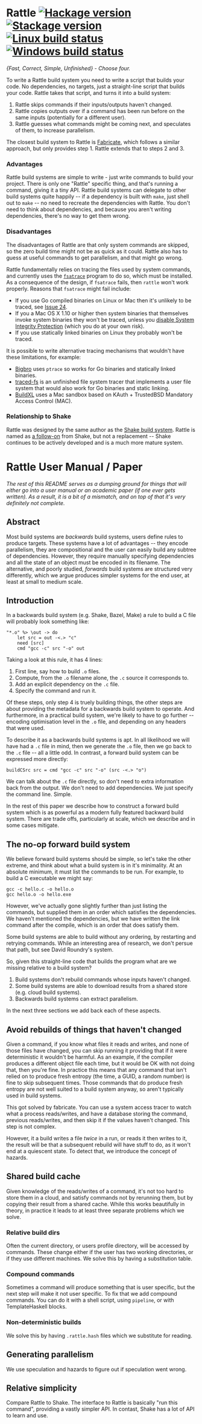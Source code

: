 # Rattle [![Hackage version](https://img.shields.io/hackage/v/rattle.svg?label=Hackage)](https://hackage.haskell.org/package/rattle) [![Stackage version](https://www.stackage.org/package/rattle/badge/nightly?label=Stackage)](https://www.stackage.org/package/rattle) [![Linux build status](https://img.shields.io/travis/ndmitchell/rattle/master.svg?label=Linux%20build)](https://travis-ci.org/ndmitchell/rattle) [![Windows build status](https://img.shields.io/appveyor/ci/ndmitchell/rattle/master.svg?label=Windows%20build)](https://ci.appveyor.com/project/ndmitchell/rattle)

_{Fast, Correct, Simple, Unfinished} - Choose four._

To write a Rattle build system you need to write a script that builds your code. No dependencies, no targets, just a straight-line script that builds your code. Rattle takes that script, and turns it into a build system:

1. Rattle skips commands if their inputs/outputs haven't changed.
2. Rattle copies outputs over if a command has been run before on the same inputs (potentially for a different user).
3. Rattle guesses what commands might be coming next, and speculates of them, to increase parallelism.

The closest build system to Rattle is [Fabricate](https://github.com/brushtechnology/fabricate), which follows a similar approach, but only provides step 1. Rattle extends that to steps 2 and 3.

### Advantages

Rattle build systems are simple to write - just write commands to build your project. There is only one "Rattle" specific thing, and that's running a command, giving it a tiny API. Rattle build systems can delegate to other build systems quite happily -- if a dependency is built with `make`, just shell out to `make` -- no need to recreate the dependencies with Rattle. You don't need to think about dependencies, and because you aren't writing dependencies, there's no way to get them wrong.

### Disadvantages

The disadvantages of Rattle are that only system commands are skipped, so the zero build time might not be as quick as it could. Rattle also has to guess at useful commands to get parallelism, and that might go wrong.

Rattle fundamentally relies on tracing the files used by system commands, and currently uses the [`fsatrace`](https://github.com/jacereda/fsatrace) program to do so, which must be installed. As a consequence of the design, if `fsatrace` fails, then `rattle` won't work properly. Reasons that `fsatrace` might fail include:

* If you use Go compiled binaries on Linux or Mac then it's unlikely to be traced, see [Issue 24](https://github.com/jacereda/fsatrace/issues/24).
* If you a Mac OS X 1.10 or higher then system binaries that themselves invoke system binaries they won't be traced, unless you [disable System Integrity Protection](https://developer.apple.com/library/content/documentation/Security/Conceptual/System_Integrity_Protection_Guide/ConfiguringSystemIntegrityProtection/ConfiguringSystemIntegrityProtection.html) (which you do at your own risk).
* If you use statically linked binaries on Linux they probably won't be traced.

It is possible to write alternative tracing mechanisms that wouldn't have these limitations, for example:

* [Bigbro](https://github.com/droundy/bigbro/) uses `ptrace` so works for Go binaries and statically linked binaries.
* [traced-fs](https://github.com/jacereda/traced-fs) is an unfinished file system tracer that implements a user file system that would also work for Go binaries and static linking.
* [BuildXL](https://github.com/Microsoft/BuildXL/blob/master/Documentation/Specs/Sandboxing.md#macos-sandboxing) uses a Mac sandbox based on KAuth + TrustedBSD Mandatory Access Control (MAC).

### Relationship to Shake

Rattle was designed by the same author as the [Shake build system](https://shakebuild.com/). Rattle is named as [a follow-on](https://en.wikipedia.org/wiki/Shake,_Rattle_and_Roll) from Shake, but not a replacement -- Shake continues to be actively developed and is a much more mature system.

# Rattle User Manual / Paper

_The rest of this README serves as a dumping ground for things that will either go into a user manual or an academic paper (if one ever gets written). As a result, it is a bit of a mismatch, and on top of that it's very definitely not complete._

## Abstract

Most build systems are _backwards_ build systems, users define rules to produce targets. These systems have a lot of advantages -- they encode parallelism, they are compositional and the user can easily build any subtree of dependencies. However, they require manually specifying dependencies and all the state of an object must be encoded in its filename. The alternative, and poorly studied, _forwards_ build systems are structured very differently, which we argue produces simpler systems for the end user, at least at small to medium scale.

## Introduction

In a backwards build system (e.g. Shake, Bazel, Make) a rule to build a C file will probably look something like:

```
"*.o" %> \out -> do
    let src = out -<.> "c"
    need [src]
    cmd "gcc -c" src "-o" out
```

Taking a look at this rule, it has 4 lines:

1. First line, say how to build `.o` files.
2. Compute, from the `.o` filename alone, the `.c` source it corresponds to.
3. Add an explicit dependency on the `.c` file.
4. Specify the command and run it.

Of these steps, only step 4 is truely building things, the other steps are about providing the metadata for a backwards build system to operate. And furthermore, in a practical build system, we're likely to have to go further -- encoding optimisation level in the `.o` file, and depending on any headers that were used.

To describe it as a backwards build systems is apt. In all likelihood we will have had a `.c` file in mind, then we generate the `.o` file, then we go back to the `.c` file -- all a little odd. In contrast, a forward build system can be expressed more directly:

```
buildCSrc src = cmd "gcc -c" src "-o" (src -<.> "o")
```

We can talk about the `.c` file directly, so don't need to extra information back from the output. We don't need to add dependencies. We just specify the command line. Simple.

In the rest of this paper we describe how to construct a forward build system which is as powerful as a modern fully featured backward build system. There are trade offs, particularly at scale, which we describe and in some cases mitigate.

## The no-op forward build system

We believe forward build systems should be simple, so let's take the other extreme, and think about what a build system is in it's minimality. At an absolute minimum, it must list the commands to be run. For example, to build a C executable we might say:

```
gcc -c hello.c -o hello.o
gcc hello.o -o hello.exe
```

However, we've actually gone slightly further than just listing the commands, but supplied them in an order which satisfies the dependencies. We haven't mentioned the dependencies, but we have written the link command after the compile, which is an order that does satisfy them.

Some build systems are able to build without any ordering, by restarting and retrying commands. While an interesting area of research, we don't persue that path, but see David Roundry's system.

So, given this straight-line code that builds the program what are we missing relative to a build system?

1. Build systems don't rebuild commands whose inputs haven't changed.
2. Some build systems are able to download results from a shared store (e.g. cloud build systems).
3. Backwards build systems can extract parallelism.

In the next three sections we add back each of these aspects.

## Avoid rebuilds of things that haven't changed

Given a command, if you know what files it reads and writes, and none of those files have changed, you can skip running it providing that if it were deterministic it wouldn't be harmful. As an example, if the compiler produces a different object file each time, but it would be OK with not doing that, then you're fine. In practice this means that any command that isn't relied on to produce fresh entropy (the time, a GUID, a random number) is fine to skip subsequent times. Those commands that do produce fresh entropy are not well suited to a build system anyway, so aren't typically used in build systems.

This got solved by fabricate. You can use a system access tracer to watch what a process reads/writes, and have a database storing the command, previous reads/writes, and then skip it if the values haven't changed. This step is not complex.

However, it a build writes a file _twice_ in a run, or reads it then writes to it, the result will be that a subsequent rebuild will have stuff to do, as it won't end at a quiescent state. To detect that, we introduce the concept of hazards.

## Shared build cache

Given knowledge of the reads/writes of a command, it's not too hard to store them in a cloud, and satisfy commands not by rerunning them, but by copying their result from a shared cache. While this works beautifully in theory, in practice it leads to at least three separate problems which we solve.

### Relative build dirs

Often the current directory, or users profile directory, will be accessed by commands. These change either if the user has two working directories, or if they use different machines. We solve this by having a substitution table.

### Compound commands

Sometimes a command will produce something that is user specific, but the next step will make it not user specific. To fix that we add compound commands. You can do it with a shell script, using `pipeline`, or with TemplateHaskell blocks.

### Non-deterministic builds

We solve this by having `.rattle.hash` files which we substitute for reading.

## Generating parallelism

We use speculation and hazards to figure out if speculation went wrong.

## Relative simplicity

Compare Rattle to Shake. The interface to Rattle is basically "run this command", providing a vastly simpler API. In contast, Shake has a lot of API to learn and use.
